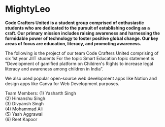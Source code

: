 # MightyLeo

<p><b>Code Crafters United is a student group comprised of enthusiastic students who are dedicated to the pursuit of establishing coding as a craft. Our primary mission includes raising awareness and harnessing the formidable power of technology to foster positive global change. Our key areas of focus are education, literacy, and promoting awareness.</b></p>


<p>The following is the project of our team Code Crafters United comprising of six 1st year JIIT students
For the topic Smart Education topic statement is “Development of gamified platform on Children's Rights to increase legal literacy and awareness among children in India”.</p>

<p>We also used popular open-source web development apps like Notion and design apps like Canva for Web Development purposes.</p>

<p>Team Members: (1) Yasharth Singh <br> (2) Himanshu Singh <br> (3) Divyansh Singh <br> (4) Mohammad Ali <br> (5) Yash Aggrawal <br> (6) Reet Kapoor </p>

